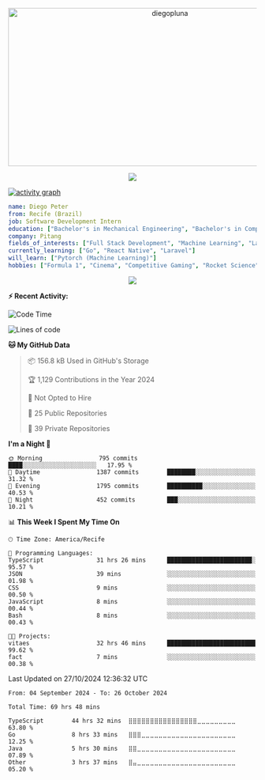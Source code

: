 <p align="center">
  <img src="https://socialify.git.ci/diegopluna/diegopluna/image?font=Inter&forks=1&issues=1&language=1&name=1&owner=1&pattern=Brick%20Wall&pulls=1&stargazers=1&theme=Dark" alt="diegopluna" width="640" height="320" />
</p>

<p align="center">
  <img src="https://github-profile-trophy.vercel.app/?username=diegopluna&theme=tokyonight&column=-1"/>
</p>

[![activity graph](https://github-readme-activity-graph.vercel.app/graph?username=diegopluna&theme=github-dark-dimmed&custom_title=diegopluna%20Activity%20Graph&hide_border=true)](https://github.com/ashutosh00710/github-readme-activity-graph)

```yaml
name: Diego Peter
from: Recife (Brazil)
job: Software Development Intern
education: ["Bachelor's in Mechanical Engineering", "Bachelor's in Computer Science"]
company: Pitang
fields_of_interests: ["Full Stack Development", "Machine Learning", "Large Language Models", "Computer Vision"]
currently_learning: ["Go", "React Native", "Laravel"]
will_learn: ["Pytorch (Machine Learning)"]
hobbies: ["Formula 1", "Cinema", "Competitive Gaming", "Rocket Science"]
```
<p align="center">
  <img src="https://music-profile.rayriffy.com/theme/dark.svg?uid=001361.7bf259d2dfb9456ca71b61612518bc5f.0128" />
</p>

**:zap: Recent Activity:**

<!--START_SECTION:activity-->
<!--END_SECTION:activity-->

<!--START_SECTION:waka-->
![Code Time](http://img.shields.io/badge/Code%20Time-69%20hrs%2048%20mins-blue)

![Lines of code](https://img.shields.io/badge/From%20Hello%20World%20I%27ve%20Written-3.7%20million%20lines%20of%20code-blue)

**🐱 My GitHub Data** 

> 📦 156.8 kB Used in GitHub's Storage 
 > 
> 🏆 1,129 Contributions in the Year 2024
 > 
> 🚫 Not Opted to Hire
 > 
> 📜 25 Public Repositories 
 > 
> 🔑 39 Private Repositories 
 > 
**I'm a Night 🦉** 

```text
🌞 Morning                795 commits         ████░░░░░░░░░░░░░░░░░░░░░   17.95 % 
🌆 Daytime                1387 commits        ████████░░░░░░░░░░░░░░░░░   31.32 % 
🌃 Evening                1795 commits        ██████████░░░░░░░░░░░░░░░   40.53 % 
🌙 Night                  452 commits         ███░░░░░░░░░░░░░░░░░░░░░░   10.21 % 
```


📊 **This Week I Spent My Time On** 

```text
🕑︎ Time Zone: America/Recife

💬 Programming Languages: 
TypeScript               31 hrs 26 mins      ████████████████████████░   95.57 % 
JSON                     39 mins             ░░░░░░░░░░░░░░░░░░░░░░░░░   01.98 % 
CSS                      9 mins              ░░░░░░░░░░░░░░░░░░░░░░░░░   00.50 % 
JavaScript               8 mins              ░░░░░░░░░░░░░░░░░░░░░░░░░   00.44 % 
Bash                     8 mins              ░░░░░░░░░░░░░░░░░░░░░░░░░   00.43 % 

🐱‍💻 Projects: 
vitaes                   32 hrs 46 mins      █████████████████████████   99.62 % 
fact                     7 mins              ░░░░░░░░░░░░░░░░░░░░░░░░░   00.38 % 
```


 Last Updated on 27/10/2024 12:36:32 UTC
<!--END_SECTION:waka-->

<!--START_SECTION:waka-simple-->

```text
From: 04 September 2024 - To: 26 October 2024

Total Time: 69 hrs 48 mins

TypeScript        44 hrs 32 mins  ⣿⣿⣿⣿⣿⣿⣿⣿⣿⣿⣿⣿⣿⣿⣿⣿⣀⣀⣀⣀⣀⣀⣀⣀⣀   63.80 %
Go                8 hrs 33 mins   ⣿⣿⣿⣀⣀⣀⣀⣀⣀⣀⣀⣀⣀⣀⣀⣀⣀⣀⣀⣀⣀⣀⣀⣀⣀   12.25 %
Java              5 hrs 30 mins   ⣿⣿⣀⣀⣀⣀⣀⣀⣀⣀⣀⣀⣀⣀⣀⣀⣀⣀⣀⣀⣀⣀⣀⣀⣀   07.89 %
Other             3 hrs 37 mins   ⣿⣤⣀⣀⣀⣀⣀⣀⣀⣀⣀⣀⣀⣀⣀⣀⣀⣀⣀⣀⣀⣀⣀⣀⣀   05.20 %
```

<!--END_SECTION:waka-simple-->
